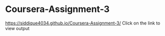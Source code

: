 # Coursera-Assignment-3
https://siddique4034.github.io/Coursera-Assignment-3/
Click on the link to view output
